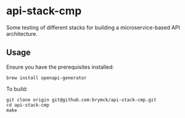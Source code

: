 api-stack-cmp
============

Some testing of different stacks for building a microservice-based API
architecture.

Usage
-----

Ensure you have the prerequisites installed:

```shell script
brew install openapi-generator
```

To build:

```shell script
git clone origin git@github.com:brymck/api-stack-cmp.git
cd api-stack-cmp
make
```
